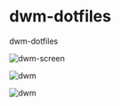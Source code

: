 # dwm-dotfiles
dwm-dotfiles

![dwm-screen](https://user-images.githubusercontent.com/90487955/235259060-b58bc414-2ae8-4fb3-bac1-bc0fb52bbd48.png)

![dwm](https://user-images.githubusercontent.com/90487955/235333491-646c7228-29ef-49fc-971e-c550dc37135e.png)


![dwm](https://github.com/LuisCBedoya/dwm-dotfiles/assets/90487955/2ad413c2-e099-4fee-b52f-21c359d3a100)
